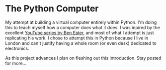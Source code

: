 # The Python Computer
My attempt at building a virtual computer entirely within Python. I'm doing this to teach myself how a computer does what it does. I was inpired by the excellent [YouTube series by Ben Eater](https://www.youtube.com/playlist?list=PLowKtXNTBypGqImE405J2565dvjafglHU), and most of what I attempt is just replicating his work. I chose to attempt this in Python because I live in London and can't justify having a whole room (or even desk) dedicated to electronics. 

As this project advances I plan on fleshing out this introduction. Stay posted for more...
